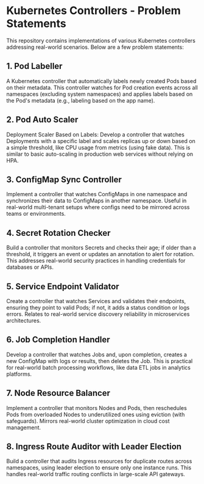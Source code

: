 # Kubernetes Controllers - Problem Statements

This repository contains implementations of various Kubernetes controllers addressing real-world scenarios. Below are a few problem statements:

## 1. Pod Labeller
A Kubernetes controller that automatically labels newly created Pods based on their metadata. This controller watches for Pod creation events across all namespaces (excluding system namespaces) and applies labels based on the Pod's metadata (e.g., labeling based on the app name).

## 2. Pod Auto Scaler
Deployment Scaler Based on Labels: Develop a controller that watches Deployments with a specific label and scales replicas up or down based on a simple threshold, like CPU usage from metrics (using fake data). This is similar to basic auto-scaling in production web services without relying on HPA.

## 3. ConfigMap Sync Controller
Implement a controller that watches ConfigMaps in one namespace and synchronizes their data to ConfigMaps in another namespace. Useful in real-world multi-tenant setups where configs need to be mirrored across teams or environments.

## 4. Secret Rotation Checker
Build a controller that monitors Secrets and checks their age; if older than a threshold, it triggers an event or updates an annotation to alert for rotation. This addresses real-world security practices in handling credentials for databases or APIs.

## 5. Service Endpoint Validator
Create a controller that watches Services and validates their endpoints, ensuring they point to valid Pods; if not, it adds a status condition or logs errors. Relates to real-world service discovery reliability in microservices architectures.

## 6. Job Completion Handler
Develop a controller that watches Jobs and, upon completion, creates a new ConfigMap with logs or results, then deletes the Job. This is practical for real-world batch processing workflows, like data ETL jobs in analytics platforms.

## 7. Node Resource Balancer
Implement a controller that monitors Nodes and Pods, then reschedules Pods from overloaded Nodes to underutilized ones using eviction (with safeguards). Mirrors real-world cluster optimization in cloud cost management.

## 8. Ingress Route Auditor with Leader Election
Build a controller that audits Ingress resources for duplicate routes across namespaces, using leader election to ensure only one instance runs. This handles real-world traffic routing conflicts in large-scale API gateways.